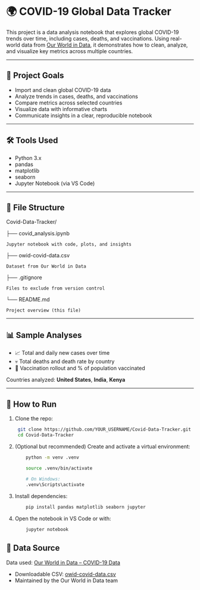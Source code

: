 # 🌍 COVID-19 Global Data Tracker

This project is a data analysis notebook that explores global COVID-19 trends over time, including cases, deaths, and vaccinations. Using real-world data from [Our World in Data](https://github.com/owid/covid-19-data), it demonstrates how to clean, analyze, and visualize key metrics across multiple countries.

---

## 📌 Project Goals

- Import and clean global COVID-19 data
- Analyze trends in cases, deaths, and vaccinations
- Compare metrics across selected countries
- Visualize data with informative charts
- Communicate insights in a clear, reproducible notebook

---

## 🛠️ Tools Used

- Python 3.x
- pandas
- matplotlib
- seaborn
- Jupyter Notebook (via VS Code)

---

## 📁 File Structure
Covid-Data-Tracker/ 

├── covid_analysis.ipynb
     
    Jupyter notebook with code, plots, and insights  

├── owid-covid-data.csv 
 
    Dataset from Our World in Data 

├── .gitignore 
    
    Files to exclude from version control 

└── README.md  
    
    Project overview (this file)
    
---

## 📊 Sample Analyses

- 📈 Total and daily new cases over time
- 💀 Total deaths and death rate by country
- 💉 Vaccination rollout and % of population vaccinated

Countries analyzed: **United States**, **India**, **Kenya**

---

## 🚀 How to Run

1. Clone the repo:
   ```bash
    git clone https://github.com/YOUR_USERNAME/Covid-Data-Tracker.git
    cd Covid-Data-Tracker
   ```
2. (Optional but recommended) Create and activate a virtual environment:
    ```bash
        python -m venv .venv

        source .venv/bin/activate  
        
        # On Windows: 
        .venv\Scripts\activate
    ```

3. Install dependencies:
    ```bash
        pip install pandas matplotlib seaborn jupyter
    ```

4. Open the notebook in VS Code or with:
    ```bash
        jupyter notebook
    ```

## 📌 Data Source

Data used: [Our World in Data – COVID-19 Data](https://ourworldindata.org/coronavirus)

- Downloadable CSV: [owid-covid-data.csv](https://covid.ourworldindata.org/data/owid-covid-data.csv)
- Maintained by the Our World in Data team

